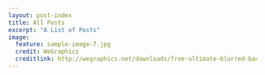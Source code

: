 ```yaml
---
layout: post-index
title: All Posts
excerpt: "A List of Posts"
image:
  feature: sample-image-7.jpg
  credit: WeGraphics
  creditlink: http://wegraphics.net/downloads/free-ultimate-blurred-background-pack/
---
```

